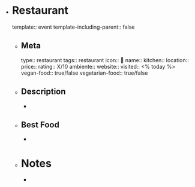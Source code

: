 - # Restaurant
  template:: event
  template-including-parent:: false
  - ## Meta
	type:: restaurant
	tags:: restaurant
	icon:: 🍴
	name:: 
	kitchen:: 
	location:: 
	price:: 
	rating:: X/10
	ambiente:: 
	website:: 
	visited:: <% today %> 
	vegan-food:: true/false
	vegetarian-food:: true/false
  - ## Description
	  - 
  - ## Best Food
	  - 
  - # Notes
  	  - 
